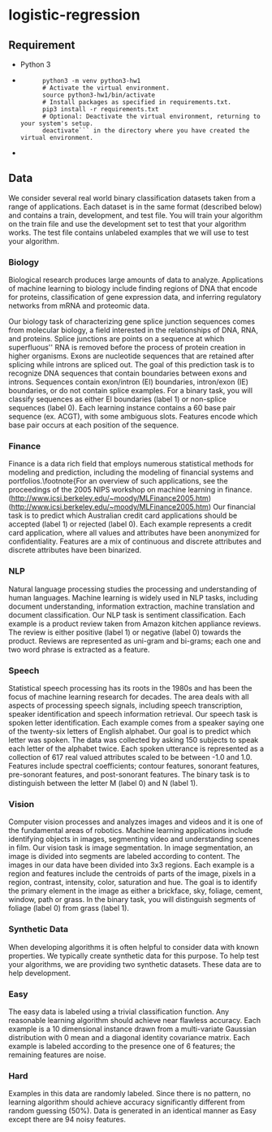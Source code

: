 # logistic-regression

## Requirement
* Python 3
* ```# Create a new virtual environment.
		python3 -m venv python3-hw1
		# Activate the virtual environment.
		source python3-hw1/bin/activate
		# Install packages as specified in requirements.txt.
		pip3 install -r requirements.txt
		# Optional: Deactivate the virtual environment, returning to your system's setup.
		deactivate``` in the directory where you have created the virtual environment.
* 


## Data
We consider several real world binary classification datasets taken from a range of applications. Each dataset is in the same format (described below) and contains a train, development, and test file. You will train your algorithm on the train file and use the development set to test that your algorithm works. The test file contains unlabeled examples that we will use to test your algorithm.

### Biology
Biological research produces large amounts of data to analyze. Applications of machine learning to biology include finding regions of DNA that encode for proteins, classification of gene expression data, and inferring regulatory networks from mRNA and proteomic data.
	
Our biology task of characterizing gene splice junction sequences comes from molecular biology, a field interested in the relationships of DNA, RNA, and proteins. Splice junctions are points on a sequence at which superfluous'' RNA is removed before the process of protein creation in higher organisms. Exons are nucleotide sequences that are retained after splicing while introns are spliced out. The goal of this prediction task is to recognize DNA sequences that contain boundaries between exons and introns. Sequences contain exon/intron (EI) boundaries, intron/exon (IE) boundaries, or do not contain splice examples.
For a binary task, you will classify sequences as either EI boundaries (label 1) or non-splice sequences (label 0). Each learning instance contains a 60 base pair sequence (ex. ACGT), with some ambiguous slots. Features encode which base pair occurs at each position of the sequence.

### Finance
Finance is a data rich field that employs numerous statistical methods for modeling and prediction, including the modeling of financial systems and portfolios.\footnote{For an overview of such applications, see the proceedings of the 2005 NIPS workshop on machine learning in finance. (http://www.icsi.berkeley.edu/~moody/MLFinance2005.htm) (http://www.icsi.berkeley.edu/~moody/MLFinance2005.htm)
Our financial task is to predict which Australian credit card applications should be accepted (label 1) or rejected (label 0). Each example represents a credit card application, where all values and attributes have been anonymized for confidentiality. Features are a mix of continuous and discrete attributes and discrete attributes have been binarized.
	
### NLP
Natural language processing studies the processing and understanding of human languages. Machine learning is widely used in NLP tasks, including document understanding, information extraction, machine translation and document classification.
Our NLP task is sentiment classification. Each example is a product review taken from Amazon kitchen appliance reviews. The review is either positive (label 1) or negative (label 0) towards the product. Reviews are represented as uni-gram and bi-grams; each one and two word phrase is extracted as a feature.
	
### Speech
Statistical speech processing has its roots in the 1980s and has been the focus of machine learning research for decades. The area deals with all aspects of processing speech signals, including speech transcription, speaker identification and speech information retrieval.
Our speech task is spoken letter identification. Each example comes from a speaker saying one of the twenty-six letters of English alphabet. Our goal is to predict which letter was spoken. The data was collected by asking 150 subjects to speak each letter of the alphabet twice.
Each spoken utterance is represented as a collection of 617 real valued attributes scaled to be between -1.0 and 1.0. Features include spectral coefficients; contour features, sonorant features, pre-sonorant features, and post-sonorant features. The binary task is to distinguish between the letter M (label 0) and N (label 1).
	
### Vision
Computer vision processes and analyzes images and videos and it is one of the fundamental areas of robotics. Machine learning applications include identifying objects in images, segmenting video and understanding scenes in film.
Our vision task is image segmentation. In image segmentation, an image is divided into segments are labeled according to content. The images in our data have been divided into 3x3 regions. Each example is a region and features include the centroids of parts of the image, pixels in a region, contrast, intensity, color, saturation and hue. The goal is to identify the primary element in the image as either a brickface, sky, foliage, cement, window, path or grass. In the binary task, you will distinguish segments of foliage (label 0) from grass (label 1).
	
### Synthetic Data
When developing algorithms it is often helpful to consider data with known properties. We typically create synthetic data for this purpose. To help test your algorithms, we are providing two synthetic datasets. These data are to help development.
	
### Easy
The easy data is labeled using a trivial classification function. Any reasonable learning algorithm should achieve near flawless accuracy. Each example is a 10 dimensional instance drawn from a multi-variate Gaussian distribution with 0 mean and a diagonal identity covariance matrix. Each example is labeled according to the presence one of 6 features; the remaining features are noise.
	
### Hard
Examples in this data are randomly labeled. Since there is no pattern, no learning algorithm should achieve accuracy significantly different from random guessing (50\%). Data is generated in an identical manner as Easy except there are 94 noisy features.

